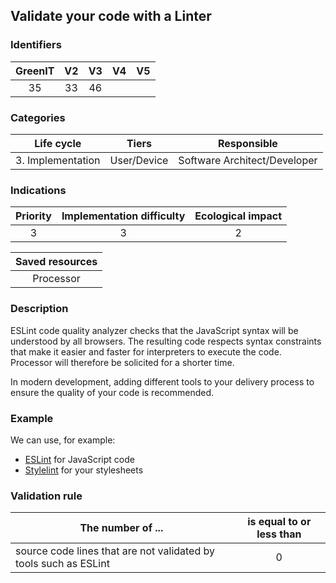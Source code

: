 ## Validate your code with a Linter

### Identifiers

| GreenIT | V2  | V3  | V4  | V5  |
| :-----: | :-: | :-: | :-: | :-: |
|   35    | 33  | 46  |     |     |

### Categories

|    Life cycle     |    Tiers    |         Responsible          |
| :---------------: | :---------: | :--------------------------: |
| 3. Implementation | User/Device | Software Architect/Developer |

### Indications

| Priority | Implementation difficulty | Ecological impact |
| :------: | :-----------------------: | :---------------: |
|    3     |             3             |         2         |

| Saved resources |
| :-------------: |
|    Processor    |

### Description

ESLint code quality analyzer checks that the JavaScript syntax will be understood by all browsers.
The resulting code respects syntax constraints that make it easier and faster for interpreters to execute the code.
Processor will therefore be solicited for a shorter time.

In modern development, adding different tools to your delivery process to ensure the quality of your code is recommended.

### Example

We can use, for example:

- [ESLint](https://eslint.org/) for JavaScript code
- [Stylelint](https://stylelint.io/) for your stylesheets

### Validation rule

| The number of ...                                                | is equal to or less than |
| ---------------------------------------------------------------- | :----------------------: |
| source code lines that are not validated by tools such as ESLint |            0             |
